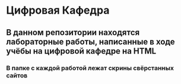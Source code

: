 # Цифровая Кафедра

## В данном репозитории находятся лабораторные работы, написанные в ходе учёбы на цифровой кафедре на HTML

### В папке с каждой работой лежат скрины свёрстанных сайтов